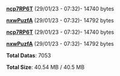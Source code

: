 [**ncp7RP6T**](/data/ncp7RP6T.txt) (29/01/23 - 07:32)- 14740 bytes

[**nxwPuzfA**](/data/nxwPuzfA.txt) (29/01/23 - 07:32)- 14792 bytes

[**ncp7RP6T**](/data/ncp7RP6T.txt) (29/01/23 - 07:32)- 14740 bytes

[**nxwPuzfA**](/data/nxwPuzfA.txt) (29/01/23 - 07:32)- 14792 bytes

**Total Datas**: 7053

**Total Size**: 40.54 MB / 40.5 MB